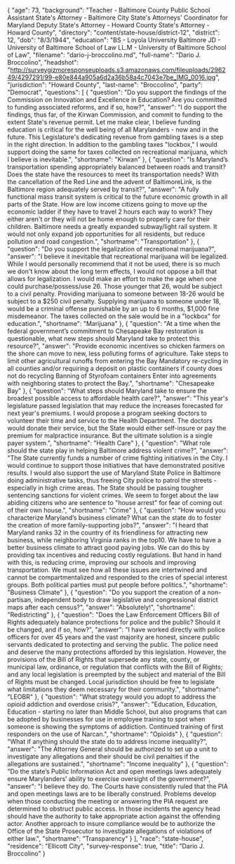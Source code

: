 {
  "age": 73,
  "background": "Teacher - Baltimore County Public School Assistant State's Attorney - Baltimore City State's Attorneys' Coordinator for Maryland Deputy State's Attorney - Howard County State's Attorney - Howard County",
  "directory": "content/state-house/district-12",
  "district": 12,
  "dob": "8/3/1944",
  "education": "BS - Loyola University Baltimore JD - University of Baltimore School of Law LL.M - University of Baltimore School of Law",
  "filename": "dario-j-broccolino.md",
  "full-name": "Dario J. Broccolino",
  "headshot": "http://surveygizmoresponseuploads.s3.amazonaws.com/fileuploads/296249/4297291/99-e80e844a905a6d2a36b58a4c7043e7be_IMG_0016.jpg",
  "jurisdiction": "Howard County",
  "last-name": "Broccolino",
  "party": "Democrat",
  "questions": [
    {
      "question": "Do you support the findings of the Commission on Innovation and Excellence in Education? Are you committed to funding associated reforms, and if so, how?",
      "answer": "I do support the findings, thus far, of the Kirwan Commission, and commit to funding to the extent State's revenue permit.  Let me make clear, I believe funding education is critical for the well being of all Marylanders - now and in the future.  This Legislature's dedicating revenue from gambling taxes is a step in the right direction.  In addition to the gambling taxes \"lockbox,\" I would support doing the same for taxes collected on recreational marijuana, which I believe is inevitable.",
      "shortname": "Kirwan"
    },
    {
      "question": "Is Maryland’s transportation spending appropriately balanced between roads and transit? Does the state have the resources to meet its transportation needs? With the cancellation of the Red Line and the advent of BaltimoreLink, is the Baltimore region adequately served by transit?",
      "answer": "A fully functional mass transit system is critical to the future economic growth in all parts of the State.  How are low income citizens going to move up the economic ladder if they have to travel 2 hours each way to work?  They either aren't or they will not be home enough to properly care for their children.  Baltimore needs a greatly expanded subway/light rail system.  It would not only expand job opportunities for all residents, but reduce pollution and road congestion.",
      "shortname": "Transportation"
    },
    {
      "question": "Do you support the legalization of recreational marijuana?",
      "answer": "I believe it inevitable that recreational marijuana will be legalized.  While I would personally recommend that it not be used, there is so much we don't know about the long term effects, I would not oppose a bill that allows for legalization.  I would make an effort to make the age when one could purchase/possess/use 26.  Those younger that 26, would be subject to a civil penalty.  Providing marijuana to someone between 18-26 would be subject to a $250 civil penalty.  Supplying marijuana to someone under 18, would be a criminal offense punishable by an up to 6 months, $1,000 fine misdemeanor.  The taxes collected on the sale would be in a \"lockbox\" for education.",
      "shortname": "Marijuana"
    },
    {
      "question": "At a time when the federal government’s commitment to Chesapeake Bay restoration is questionable, what new steps should Maryland take to protect this resource?",
      "answer": "Provide economic incentives so chicken farmers on the shore can move to new, less polluting forms of agriculture. Take steps to limit other agricultural runoffs from entering the Bay Mandatory re-cycling in all counties and/or requiring a deposit on plastic containers if county does not do recycling Banning of Styrofoam containers Enter into agreements with neighboring states to protect the Bay.",
      "shortname": "Chesapeake Bay"
    },
    {
      "question": "What steps should Maryland take to ensure the broadest possible access to affordable health care?",
      "answer": "This year's legislature passed legislation that may reduce the increases forecasted for next year's premiums.  I would propose a program seeking doctors to volunteer their time and service to the Health Department.  The doctors would donate their service, but the State would either self-insure or pay the premium for malpractice insurance. But the ultimate solution is a single payer system.",
      "shortname": "Health Care"
    },
    {
      "question": "What role should the state play in helping Baltimore address violent crime?",
      "answer": "The State currently funds a number of crime fighting initiatives in the City.  I would continue to support those initiatives that have demonstrated positive results.  I would also support the use of Maryland State Police in Baltimore doing administrative tasks, thus freeing City police to patrol the streets - especially in high crime areas.  The State should be passing tougher sentencing sanctions for violent crimes.  We seem to forget about the law abiding citizens who are sentence to \"house arrest\" for fear of coming out of their own house.",
      "shortname": "Crime"
    },
    {
      "question": "How would you characterize Maryland’s business climate? What can the state do to foster the creation of more family-supporting jobs?",
      "answer": "I heard that Maryland ranks 32 in the country of its friendliness for attracting new business, while neighboring Virginia ranks in the top10.  We have to have a better business climate to attract good paying jobs.  We can do this by providing tax incentives and reducing costly regulations.  But hand in hand with this, is reducing crime,  improving our schools and improving transportation.  We must see how all these issues are intertwined and cannot be compartmentalized and responded to the cries of special interest groups.  Both political parties must put people before politics.",
      "shortname": "Business Climate"
    },
    {
      "question": "Do you support the creation of a non-partisan, independent body to draw legislative and congressional district maps after each census?",
      "answer": "Absolutely!",
      "shortname": "Redistricting"
    },
    {
      "question": "Does the Law Enforcement Officers Bill of Rights adequately balance protections for police and the public? Should it be changed, and if so, how?",
      "answer": "I have worked directly with police officers for over 45 years and the vast majority are honest, sincere public servants dedicated to protecting and serving the public.  The police need and deserve the many protections afforded by this legislation.  However, the provisions of the Bill of Rights   that supersede any state, county, or municipal law, ordinance, or regulation that conflicts with the Bill of Rights; and any local legislation is preempted by the subject and material of the Bill of Rights must be changed.  Local jurisdiction should be free to legislate what limitations they deem necessary for their community.",
      "shortname": "LEOBR"
    },
    {
      "question": "What strategy would you adopt to address the opioid addiction and overdose crisis?",
      "answer": "Education, Education, Education - starting no later than Middle School, but also programs that can be adopted by businesses for use in employee training to spot when someone is showing the symptoms of addiction.  Continued training of first responders on the use of Narcan.",
      "shortname": "Opioids"
    },
    {
      "question": "What if anything should the state do to address income inequality?",
      "answer": "The Attorney General should be authorized to set up a unit to investigate any allegations and their should be civil penalties if the allegations are sustained.",
      "shortname": "Income inequality"
    },
    {
      "question": "Do the state’s Public Information Act and open meetings laws adequately ensure Marylanders’ ability to exercise oversight of the government?",
      "answer": "I believe they do.  The Courts have consistently ruled that the PIA and open meetings laws are to be liberally construed.  Problems develop when those conducting the meeting or answering the PIA request are determined to obstruct public access.  In those incidents the agency head should have the authority to take appropriate action against the offending actor.  Another approach to insure compliance would be to authorize the Office of the State Prosecutor to investigate allegations of violations of either law.",
      "shortname": "Transparency"
    }
  ],
  "race": "state-house",
  "residence": "Ellicott City",
  "survey-response": true,
  "title": "Dario J. Broccolino"
}
